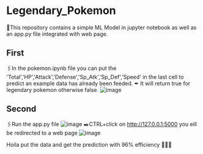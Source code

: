# Legendary_Pokemon
🖖This repository contains a simple ML Model in jupyter notebook as well as an app.py file integrated with web page.
## First
🖇️In the pokemon.ipynb file you can put the 'Total','HP','Attack','Defense','Sp_Atk','Sp_Def','Speed' in the last cell to predict an example data has already been feeded.
✒ It will return true for legendary pokemon otherwise false.
![image](https://github.com/rajanup0054/Legendary_Pokemon/assets/120178006/efa817cb-d0ec-49d1-8529-43a06d197f57)
## Second
🖇️Run the app.py file
![image](https://github.com/rajanup0054/Legendary_Pokemon/assets/120178006/0dd7e640-0cdc-4f14-9544-866808319f4e)
✒️CTRL+click on http://127.0.0.1:5000 you eill be redirected to a web page
![image](https://github.com/rajanup0054/Legendary_Pokemon/assets/120178006/a5d249ca-cdfa-47b9-9ddb-c7efd6598d1d)

Hoila put the data and get the prediction with 96% efficiency
🖖🖖🖖


